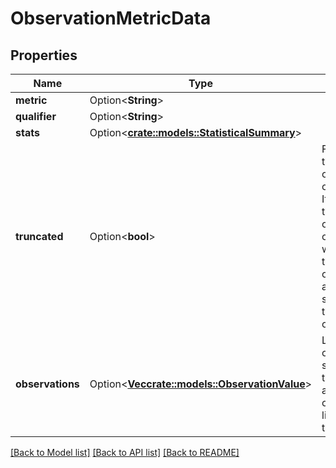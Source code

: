 # ObservationMetricData

## Properties

Name | Type | Description | Notes
------------ | ------------- | ------------- | -------------
**metric** | Option<**String**> |  | [optional]
**qualifier** | Option<**String**> |  | [optional]
**stats** | Option<[**crate::models::StatisticalSummary**](StatisticalSummary.md)> |  | [optional]
**truncated** | Option<**bool**> | Flag for a truncated list of observations. If truncated, the first half of the list of observations will contain the oldest observations and the second half the newest observations. | [optional]
**observations** | Option<[**Vec<crate::models::ObservationValue>**](ObservationValue.md)> | List of observations sorted by timestamp in ascending order. This list may be truncated. | [optional]

[[Back to Model list]](../README.md#documentation-for-models) [[Back to API list]](../README.md#documentation-for-api-endpoints) [[Back to README]](../README.md)


